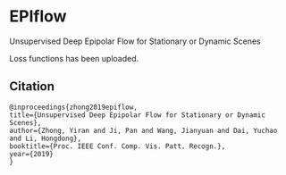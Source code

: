 # EPIflow
Unsupervised Deep Epipolar Flow for Stationary or Dynamic Scenes

Loss functions has been uploaded.

## Citation
```
@inproceedings{zhong2019epiflow,
title={Unsupervised Deep Epipolar Flow for Stationary or Dynamic Scenes},
author={Zhong, Yiran and Ji, Pan and Wang, Jianyuan and Dai, Yuchao and Li, Hongdong},
booktitle={Proc. IEEE Conf. Comp. Vis. Patt. Recogn.},
year={2019}
}
```
